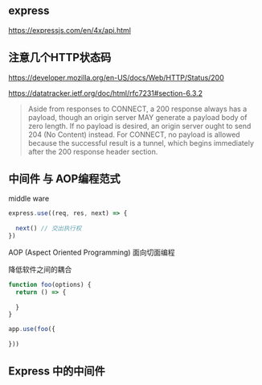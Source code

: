 ## express

https://expressjs.com/en/4x/api.html



## 注意几个HTTP状态码

https://developer.mozilla.org/en-US/docs/Web/HTTP/Status/200

https://datatracker.ietf.org/doc/html/rfc7231#section-6.3.2



>   Aside from responses to CONNECT, a 200 response always has a payload,
>    though an origin server MAY generate a payload body of zero length.
>    If no payload is desired, an origin server ought to send 204 (No
>    Content) instead.  For CONNECT, no payload is allowed because the
>    successful result is a tunnel, which begins immediately after the 200
>    response header section.



## 中间件 与 AOP编程范式

middle ware

```js
express.use((req, res, next) => {
  
  next() // 交出执行权
})
```



AOP (Aspect Oriented Programming) 面向切面编程



降低软件之间的耦合



```js
function foo(options) {
  return () => {
    
  }
}

app.use(foo({
  
}))
```



## Express 中的中间件

